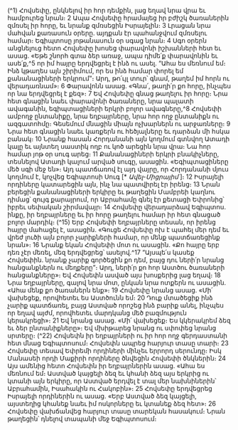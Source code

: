 
(^1) Հովսեփը, ընկնելով իր հոր դեմքին, լաց եղավ նրա վրա եւ համբուրեց նրան։ 2 Ապա Հովսեփը հրամայեց իր բժիշկ
ծառաներին զմռսել իր հորը, եւ նրանք զմռսեցին Իսրայելին։ 3 Լրացան նրա մահվան քառասուն օրերը. այդքան էր
պահանջվում զմռսելու համար։ Եգիպտոսը յոթանասուն օր սգաց նրան։ 4 Սգո օրերն անցնելուց հետո Հովսեփը խոսեց
փարավոնի իշխանների հետ եւ ասաց. «Եթե շնորհ գտա ձեր առաջ, ապա դիմե՛ք փարավոնին եւ ասե՛ք,^5 որ իմ հայրը
երդվեցրել է ինձ ու ասել. “Ահա ես մեռնում եմ։ Ինձ կթաղես այն շիրիմում, որ ես ինձ համար փորել եմ քանանացիների
երկրում”։ Արդ, թո՛ւյլ տուր՝ գնամ, թաղեմ իմ հորն ու վերադառնամ»։ 6 Փարավոնն ասաց. «Գնա՛, թաղի՛ր քո հորը,
ինչպես որ նա երդվեցրել է քեզ»։ 7 Եվ Հովսեփը գնաց թաղելու իր հորը։ Նրա հետ գնացին նաեւ փարավոնի ծառաները,
նրա պալատի ավագանին, եգիպտացիների երկրի բոլոր ավագները,^8 Հովսեփի ամբողջ ընտանիքը, նրա եղբայրները,
նրա հոր ողջ ընտանիքն ու ազգատոհմը։ Գեսեմում մնացին միայն ոչխարներն ու արջառները։ 9 Նրա հետ գնացին նաեւ
կառքերն ու հեծյալները եւ դարձան մի հսկա բանակ։ 10 Նրանք հասան Հորդանանի այն կողմում գտնվող Ատադի կալը
եւ այնտեղ սաստիկ ողբ ու կոծ արեցին նրա վրա։ Նա հոր համար յոթ օր սուգ արեց։ 11 Քանանացիների երկրի
բնակիչները, տեսնելով Ատադի կալում արված սուգը, ասացին. «Եգիպտացիները մեծ սգի մեջ են»։ Այդ պատճառով էլ
այդ վայրը, որ Հորդանանի մյուս կողմում է, կոչվեց Եգիպտոսի Սուգ [* _Ավել-Միցրայիմ_ ]։ 12 Իսրայելի որդիները
կատարեցին այն, ինչ նա պատվիրել էր իրենց։ 13 Նրան բերեցին քանանացիների երկիրը եւ թաղեցին Մամբրեի կաղնու
դիմաց՝ զույգ քարայրում, որ Աբրահամը գնել էր քետացի Եփրոնից՝ իբրեւ սեփական շիրմավայր։ 14 Հովսեփը
վերադարձավ Եգիպտոս. ինքը, իր եղբայրները եւ իր հորը թաղելու համար իր հետ գնացած բոլոր մարդիկ։
(^15) Երբ Հովսեփի եղբայրները տեսան, որ իրենց հայրը մահացել է, ասացին. «Գուցե Հովսեփը ոխ է պահել մեր դեմ եւ
վրեժ լուծի այն բոլոր չարիքների համար, որ մենք պատճառեցինք նրան»։ 16 Նրանք եկան Հովսեփի մոտ ու ասացին. «Քո
հայրը երբ դեռ չէր մեռել, մեզ երդվեցրեց՝ ասելով.^17 “Այսպե՛ս կասեք Հովսեփին. նրանք չարիք գործեցին քո դեմ, բայց
դու ների՛ր նրանց հանցանքներն ու մեղքերը”։ Արդ, ների՛ր քո հոր Աստծու ծառաների հանցանքները»։ Եվ Հովսեփն
ասված այս խոսքերից լաց եղավ։ 18 Նրա եղբայրները, գալով նրա մոտ, ընկան նրա ոտքերն ու ասացին. «Ահա մենք քո
ծառաներն ենք»։ 19 Հովսեփը նրանց ասաց. «Մի՛ վախեցեք, որովհետեւ ես Աստծունն եմ։ 20 Դուք մտածեցիք ինձ չարիք
պատճառել, բայց Աստված որոշեց ինձ բարիք անել, ինչպես որ եղավ այժմ, որովհետեւ մարդկանց մեծ բազմություն
կերակրեցի»։ 21 Եվ նրանց ասաց. «Մի՛ վախեցեք։ Ես կկերակրեմ ձեզ եւ ձեր ընտանիքները»։ Եվ մխիթարեց նրանց ու
սփոփեց նրանց սրտերը։
(^22) Հովսեփն իր եղբայրների ու իր հոր ողջ գերդաստանի հետ մնաց Եգիպտոսում։ Հովսեփն ապրեց հարյուր տասը
տարի։ 23 Հովսեփը տեսավ Եփրեմի որդիների մինչեւ երրորդ սերունդը։ Իսկ Մանասեի որդի Մաքիրի որդիները ծնվեցին
Հովսեփի ծնկներին։ 24 Այս ամենից հետո Հովսեփն իր եղբայրներին ասաց. «Ահա ես մեռնում եմ։ Աստված կայցելի ձեզ
եւ կհանի ձեզ այս երկրից ու կտանի այն երկիրը, որ Աստված երդվել է տալ մեր նախնիներին՝ Աբրահամին, Իսահակին
ու Հակոբին»։ 25 Հովսեփը երդվեցրեց Իսրայելի որդիներին ու ասաց. «Երբ Աստված ձեզ կայցելի, այստեղից կհանեք նաեւ
իմ ոսկորները եւ կտանեք ձեզ հետ»։ 26 Հովսեփը վախճանվեց հարյուր տասը տարեկան հասակում։ Նրան թաղեցին՝
դնելով տապանի մեջ Եգիպտոսում։


